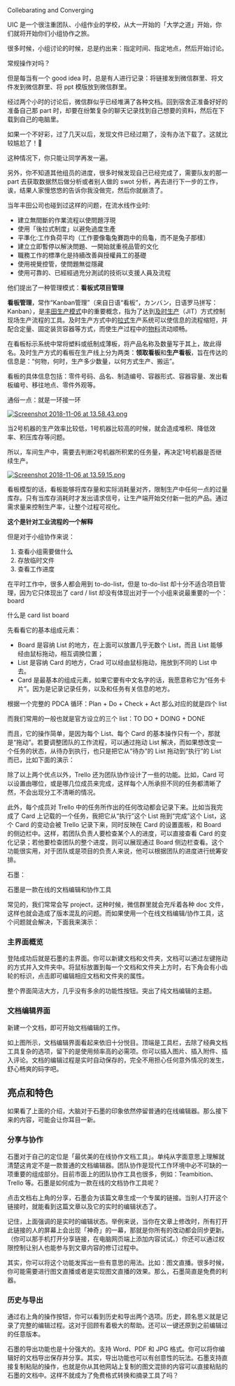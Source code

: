 Collebarating and Converging 



UIC 是一个很注重团队、小组作业的学校，从大一开始的「大学之道」开始，你们就将开始你们小组协作之旅。

很多时候，小组讨论的时候，总是约出来：指定时间、指定地点，然后开始讨论。

常规操作对吗？

但是每当有一个 good idea 时，总是有人进行记录：将链接发到微信群里、将文件发到微信群里、将 ppt 模版放到微信群里。 

经过两个小时的讨论后，微信群似乎已经堆满了各种文档。回到宿舍正准备好好的准备自己那 part 时，却要在纷繁复杂的聊天记录找到自己想要的资料，然后在下载到自己的电脑里。

如果一个不好彩，过了几天以后，发现文件已经过期了，没有办法下载了。这就比较尴尬了！🤪

这种情况下，你只能让同学再发一遍。



另外，你不知道其他组员的进度，很多时候发现自己已经完成了，需要队友的那一 part 去获取数据然后做分析或者别人做的 swot 分析，再去进行下一步的工作，诶，结果人家慢悠悠的告诉你我没做完，然后你就崩溃了。



当年丰田公司也碰到过这样的问题，在流水线作业时:

- 建立無間斷的作業流程以使問題浮現
- 使用「後拉式制度」以避免過度生產
- 平準化:工作負荷平均（工作要像龜兔賽跑中的烏龜，而不是兔子那樣）
- 建立立即暫停以解決問題、一開始就重視品管的文化
- 職務工作的標準化是持續改善與授權員工的基礎
- 使用視覺控管，使問題無從隱藏
- 使用可靠的、已經經過充分測試的技術以支援人員及流程

他们提出了一种管理模式：**看板式项目管理**

**看板管理**，常作“Kanban管理”（来自日语“看板”，カンバン，日语罗马拼写：Kanban），是[丰田生产模式](https://zh.wikipedia.org/wiki/%E4%B8%B0%E7%94%B0%E7%94%9F%E4%BA%A7%E6%A8%A1%E5%BC%8F)中的重要概念，指为了达到[及时生产](https://zh.wikipedia.org/wiki/%E5%8F%8A%E6%97%B6%E7%94%9F%E4%BA%A7)（JIT）方式控制现场生产流程的工具。及时生产方式中的[拉式](https://zh.wikipedia.org/w/index.php?title=%E6%8E%A8%E6%8B%89%E7%AD%96%E7%95%A5&action=edit&redlink=1)生产系统可以使信息的流程缩短，并配合定量、固定装货容器等方式，而使生产过程中的[物料](https://zh.wikipedia.org/wiki/%E7%89%A9%E6%96%99)流动顺畅。

在看板标示系统中常将塑料或纸制成薄板，将产品名称及数量写于其上，故此得名。及时生产方式的看板在生产线上分为两类：**领取看板**和**生产看板**，旨在传达的信息是：“何物，何时，生产多少数量，以何方式生产、搬运”。

看板的具体信息包括：零件号码、品名、制造编号、容器形式、容器容量、发出看板编号、移往地点、零件外观等。

通俗一点：就是一环接一环

[![Screenshot 2018-11-06 at 13.58.43.png](https://i.loli.net/2018/11/06/5be12da7d7187.png)](https://i.loli.net/2018/11/06/5be12da7d7187.png)



当2号机器的生产效率比较低，1号机器比较高的时候，就会造成堆积、降低效率、积压库存等问题。

所以，车间生产中，需要去判断2号机器所积累的任务量，再决定1号机器是否继续生产。

[![Screenshot 2018-11-06 at 13.59.15.png](https://i.loli.net/2018/11/06/5be12dbb267ae.png)](https://i.loli.net/2018/11/06/5be12dbb267ae.png)



看板模型的话，看板能够将库存量和实际消耗量对齐，限制生产中任何一点的过量库存。只有当库存消耗时才发出请求信号，让生产端开始交付新一批的产品。通过需求量来控制生产率，让整个过程可视化。

**这个是针对工业流程的一个解释**

但是对于小组协作来说：

1. 查看小组需要做什么
2. 存放临时文件
3. 查看工作进度

在平时工作中，很多人都会用到 to-do-list，但是 to-do-list 却十分不适合项目管理，因为它只体现出了 card / list 却没有体现出对于一个小组来说最重要的一个：board

什么是 card list board

先看看它的基本组成元素：

- Board 是容纳 List 的地方，在上面可以放置几乎无数个 List，而且 List 能够经由鼠标拖动，相互调换位置；
- List 是容纳 Card 的地方，Crad 可以经由鼠标拖动，拖放到不同的 List 中去。
- Card 是最基本的组成元素，如果它要有中文名字的话，我愿意称它为“任务卡片”。因为是记录记录任务，以及和任务有关信息的地方。

根据一个完整的 PDCA 循环：Plan + Do + Check + Act 那么对应的就是四个 list 

而我们常用的一般也就是官方设立的三个 list：TO DO + DOING + DONE



而且，它的操作简单，是因为每个 List、每个 Card 的基本操作只有一个，那就是“拖动”。若要调整团队的工作流程，可以通过拖动 List 解决，而如果想改变一个任务的状态，从待办到执行，也只是把它从“待办”的 List 拖动到“执行”的 List 而已，比如下面的演示：

除了以上两个优点以外，Trello 还为团队协作设计了一些的功能。比如，Card 可以设置由哪位，或是哪几位成员来完成，这样每个人所承担不同的任务都清晰了然，不会出现分工不清晰的情况。

此外，每个成员对 Trello 中的任务所作出的任何改动都会记录下来。比如当我完成了 Card 上记载的一个任务，我把它从“执行”这个 List 拖到“完成”这个 List，这个 Card 的变动会被 Trello 记录下来，同时反映在 Card 的设置面板，和 Board 的侧边栏中。这样，若团队负责人要检查某个人的进度，可以直接查看 Card 的变化记录；若他要检查团队的整个进度，则可以展现通过 Board 侧边栏查看。这个功能很实用，对于团队或是项目的负责人来说，他可以根据团队的进度进行统筹安排。



石墨：

石墨是一款在线的文档编辑和协作工具

常见的，我们常常会写 project，这种时候，微信群里就会充斥着各种 doc 文件，这样也就会造成了版本混乱的问题。而如果使用一个在线文档编辑/协作工具，这个问题就会解决，下面我来演示：



### 主界面概览

登陆成功后就是石墨的主界面。你可以新建文档和文件夹，文档可以通过左键拖动的方式并入文件夹中。将鼠标放置到每一个文档和文件夹上方时，右下角会有小齿轮的标识，点击即可编辑相应文档和文件夹的属性。

整个界面简洁大方，几乎没有多余的功能性按钮。突出了纯文档编辑的主题。

### 文档编辑界面

新建一个文档，即可开始文档编辑的工作。

如上图所示，文档编辑界面看起来依旧十分悦目。顶端是工具栏，去除了经典文档工具复杂的选项，留下的是使用频率高的必需项。你可以插入图片、插入附件、插入评论。文档的编辑过程是实时自动保存的，完全不用担心任何意外情况的发生，舒心畅爽的码字吧。

## 亮点和特色

如果看了上面的介绍，大脑对于石墨的印象依然停留普通的在线编辑器。那么接下来的内容，可能会让你耳目一新。

### 分享与协作

石墨对于自己的定位是「最优美的在线协作文档工具」。单纯从字面意思上理解就清楚这肯定不是一款普通的文档编辑器。团队协作是现代工作环境中必不可缺的一项重要的组成部分。目前市面上的团队协作工具也很多，例如：Teambition、Trello 等。石墨是如何成为一款在线的文档协作工具呢？

点击文档右上角的分享，石墨会为该篇文章生成一个专属的链接。当别人打开这个链接时，就能看到这篇文章以及它的实时的编辑状态了。

记住，上面强调的是实时的编辑状态。举例来说，当你在文章上修改时，所有打开此链接的人的屏幕上会出现「神奇」的一幕，那就是你所有的改动都会同步更新。（你可以那手机打开分享链接，在电脑网页端上添加内容试试。）你还可以通过权限控制让别人也能参与到文章内容的修订过程中。

其实，你可以将这个功能发挥出一些有意思的用法。比如：图文直播。很多时候，你可能需要进行图文直播或者是实现图文直播的效果。那么，石墨简直是免费的利器。

### 历史与导出

通过右上角的操作按钮，你可以看到历史和导出两个选项。历史，顾名思义就是记录了完整的编辑过程。这对于回顾有着极大的帮助。还可以一键还原到之前编辑过的任意版本。

石墨的导出功能也是十分强大的。支持 Word、PDF 和 JPG 格式。你可以将你编辑好的文档导出保存并分享。其实，导出功能也可以有创意性的玩法。石墨支持直接复制粘贴的操作，也就是你从其他网站上复制的图文混排的内容可以直接粘贴的石墨的文档中。这样不就成为了免费格式转换和摘录工具了吗？